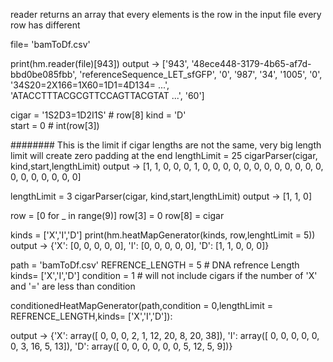 


reader returns an array that every elements is the row in the input file
every row has different 

file= 'bamToDf.csv'

print(hm.reader(file)[943])
output -> ['943', '48ece448-3179-4b65-af7d-bbd0be085fbb', 'referenceSequence_LET_sfGFP', '0', '987', '34', '1005',
            '0', '34S20=2X166=1X60=1D1=4D134= ...', 'ATACCTTTACGCGTTCCAGTTACGTAT ...', '60']




cigar = '1S2D3=1D2I1S'  # row[8]
kind  = 'D'  
start = 0               # int(row[3])


######## This is the limit if cigar lengths are not the same, very big length limit will create zero padding at the end
lengthLimit = 25 
cigarParser(cigar, kind,start,lengthLimit)
output -> [1, 1, 0, 0, 0, 1, 0, 0, 0, 0, 0, 0, 0, 0, 0, 0, 0, 0, 0, 0, 0, 0, 0, 0, 0]

lengthLimit = 3
cigarParser(cigar, kind,start,lengthLimit)
output -> [1, 1, 0]







row = [0 for _ in range(9)]
row[3] = 0
row[8] = cigar

kinds = ['X','I','D']
print(hm.heatMapGenerator(kinds, row,lenghtLimit = 5))
output -> {'X': [0, 0, 0, 0, 0], 'I': [0, 0, 0, 0, 0], 'D': [1, 1, 0, 0, 0]}









path = 'bamToDf.csv'
REFRENCE_LENGTH = 5 # DNA refrence Length
kinds= ['X','I','D']
condition = 1 # will not include cigars if the number of 'X' and '=' are less than condition

conditionedHeatMapGenerator(path,condition = 0,lengthLimit = REFRENCE_LENGTH,kinds= ['X','I','D']):

output -> {'X': array([ 0,  0,  0,  2,  1, 12, 20,  8, 20, 38]), 'I': array([ 0,  0,  0,  0,  0,  0,  3, 16,  5, 13]), 'D': array([ 0,  0,  0,  0,  0,  0,  5, 12,  5,  9])}

